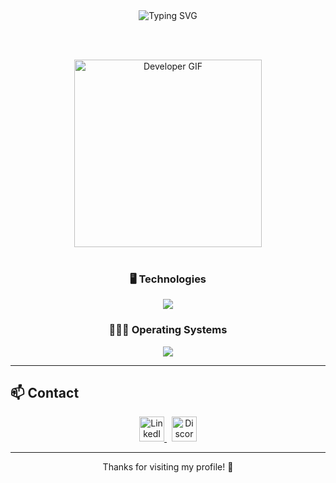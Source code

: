 <!-- Animated header and visual layout -->

<div align="center">

  <img src="https://readme-typing-svg.demolab.com?font=Fira+Code&weight=500&size=28&pause=1000&color=4CAF50&width=650&lines=%F0%9F%91%8B+Hi%2C+I'm+Efrain+Morales+from+Mexico;Fullstack+Developer;Passionate+about+technology+%F0%9F%9A%80" alt="Typing SVG" />

  <br><br>

  <img src="https://media.giphy.com/media/qgQUggAC3Pfv687qPC/giphy.gif" width="300" alt="Developer GIF" />

</div>

<br>

<div align="center">

  ### 🖥️ Technologies  
  <img src="https://skillicons.dev/icons?i=git,css,discord,postgres,github,html,java,js,md,nodejs,py,react,ts,vscode,scrum" />

  <br>

  ### 👨🏻‍💻 Operating Systems  
  <img src="https://skillicons.dev/icons?i=windows,mint,ubuntu,debian" />

</div>

---

## 📫 Contact

<div align="center">
  <a href="https://www.linkedin.com/in/1010nishant/" target="_blank">
    <img src="https://user-images.githubusercontent.com/88904952/234979284-68c11d7f-1acc-4f0c-ac78-044e1037d7b0.png" alt="LinkedIn" height="40" />
  </a>
  &nbsp;
  <a href="https://discordapp.com/users/957722095381540874" target="_blank">
    <img src="https://user-images.githubusercontent.com/88904952/234982627-019fd336-6248-453c-9b05-97c13fd1d207.png" alt="Discord" height="40" />
  </a>
</div>

---

<p align="center">Thanks for visiting my profile! 🚀</p>
